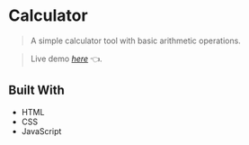 # Calculator

> A simple calculator tool with basic arithmetic operations.

> Live demo [_here_](https://ahmed-mohadin.github.io/calculator/) 👈.

## Built With
- HTML
- CSS
- JavaScript
